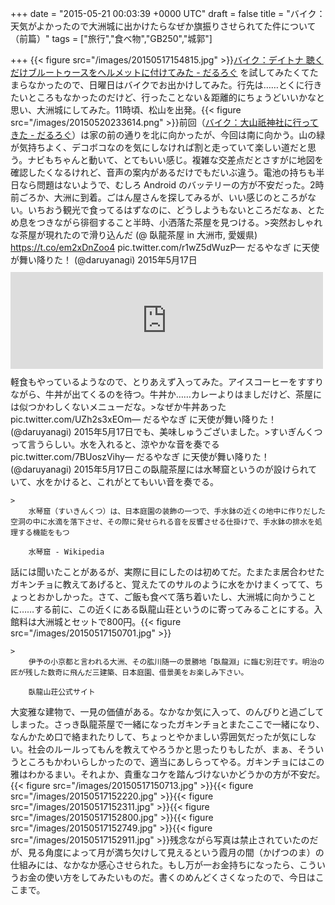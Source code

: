 
+++
date = "2015-05-21 00:03:39 +0000 UTC"
draft = false
title = "バイク：天気がよかったので大洲城に出かけたらなぜか旗振りさせられてた件について（前篇）"
tags = ["旅行","食べ物","GB250","城郭"]

+++
{{< figure src="/images/20150517154815.jpg"  >}}<a href="https://blog.daruyanagi.jp/entry/2015/05/11/171113">バイク：デイトナ 聴くだけブルートゥースをヘルメットに付けてみた - だるろぐ</a> を試してみたくてたまらなかったので、日曜日はバイクでお出かけしてみた。行先は……とくに行きたいところもなかったのだけど、行ったことない＆距離的にちょうどいいかなと思い、大洲城にしてみた。11時頃、松山を出発。{{< figure src="/images/20150520233614.png"  >}}前回（<a href="https://blog.daruyanagi.jp/entry/2015/05/13/215021">バイク：大山祇神社に行ってきた - だるろぐ</a>）は家の前の通りを北に向かったが、今回は南に向かう。山の緑が気持ちよく、デコボコなのを気にしなければ割と走っていて楽しい道だと思う。ナビもちゃんと動いて、とてもいい感じ。複雑な交差点だとさすがに地図を確認したくなるけれど、音声の案内があるだけでもだいぶ違う。電池の持ちも半日なら問題はないようで、むしろ Android のバッテリーの方が不安だった。2時前ごろか、大洲に到着。ごはん屋さんを探してみるが、いい感じのところがない。いちおう観光で食ってるはずなのに、どうしようもないところだなぁ、とため息をつきながら徘徊すること半時、小洒落た茶屋を見つける。>突然おしゃれな茶屋が現れたので滑り込んだ (@ 臥龍茶屋 in 大洲市, 愛媛県) https://t.co/em2xDnZoo4 pic.twitter.com/r1wZ5dWuzP— だるやなぎ に天使が舞い降りた！ (@daruyanagi) 2015年5月17日<script async="" src="https://platform.twitter.com/widgets.js" charset="utf-8"></script><iframe src="https://hatenablog-parts.com/embed?url=http%3A%2F%2Ftabelog.com%2Fehime%2FA3803%2FA380301%2F38001189%2F" title="臥龍茶屋 (伊予大洲/甘味処)" class="embed-card embed-webcard" scrolling="no" frameborder="0" style="display: block; width: 100%; height: 155px; max-width: 500px; margin: 10px 0px;"></iframe>軽食もやっているようなので、とりあえず入ってみた。アイスコーヒーをすすりながら、牛丼が出てくるのを待つ。牛丼か……カレーよりはましだけど、茶屋には似つかわしくないメニューだな。>なぜか牛丼あった pic.twitter.com/UZh2s3xEOm— だるやなぎ に天使が舞い降りた！ (@daruyanagi) 2015年5月17日<script async="" src="https://platform.twitter.com/widgets.js" charset="utf-8"></script>でも、美味しゅうございました。>すいぎんくつ って言うらしい。水を入れると、涼やかな音を奏でる pic.twitter.com/7BUoszVihy— だるやなぎ に天使が舞い降りた！ (@daruyanagi) 2015年5月17日<script async="" src="https://platform.twitter.com/widgets.js" charset="utf-8"></script>この臥龍茶屋には水琴窟というのが設けられていて、水をかけると、これがとてもいい音を奏でる。

    >
        水琴窟（すいきんくつ）は、日本庭園の装飾の一つで、手水鉢の近くの地中に作りだした空洞の中に水滴を落下させ、その際に発せられる音を反響させる仕掛けで、手水鉢の排水を処理する機能をもつ

        水琴窟 - Wikipedia
    
話には聞いたことがあるが、実際に目にしたのは初めてだ。たまたま居合わせたガキンチョに教えてあげると、覚えたてのサルのように水をかけまくってて、ちょっとおかしかった。さて、ご飯も食べて落ち着いたし、大洲城に向かうことに……する前に、この近くにある臥龍山荘というのに寄ってみることにする。入館料は大洲城とセットで800円。{{< figure src="/images/20150517150701.jpg"  >}}<br/>


    >
        伊予の小京都と言われる大洲、その肱川随一の景勝地「臥龍淵」に臨む別荘です。明治の匠が残した数奇に飛んだ三建築、日本庭園、借景美をお楽しみ下さい。

        臥龍山荘公式サイト
    
大変雅な建物で、一見の価値がある。なかなか気に入って、のんびりと過ごしてしまった。さっき臥龍茶屋で一緒になったガキンチョとまたここで一緒になり、なんかため口で絡まれたりして、ちょっとやかましい雰囲気だったが気にしない。社会のルールってもんを教えてやろうかと思ったりもしたが、まぁ、そういうところもかわいらしかったので、適当にあしらってやる。ガキンチョにはこの雅はわかるまい。それよか、貴重なコケを踏んづけないかどうかの方が不安だ。{{< figure src="/images/20150517150713.jpg"  >}}{{< figure src="/images/20150517152220.jpg"  >}}{{< figure src="/images/20150517152311.jpg"  >}}{{< figure src="/images/20150517152800.jpg"  >}}{{< figure src="/images/20150517152749.jpg"  >}}{{< figure src="/images/20150517152911.jpg"  >}}残念ながら写真は禁止されていたのだが、見る角度によって月が満ち欠けして見えるという霞月の間（かげつのま）の仕組みには、なかなか感心させられた。もし万が一お金持ちになったら、こういうお金の使い方をしてみたいものだ。書くのめんどくさくなったので、今日はここまで。


